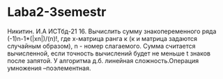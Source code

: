# Laba2-3semestr
Никитин. И.А ИСТбд-21
16. Вычислить сумму знакопеременного ряда (-1)n-1*(|хn|)/(n)!, где х-матрица ранга к (к и матрица задаются случайным образом), n - номер слагаемого. 
Сумма считается вычисленной, если точность вычислений будет не меньше t знаков после запятой. У алгоритма д.б. линейная сложность.Операция умножения –поэлементная.
